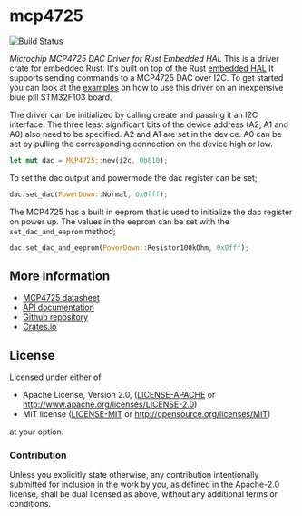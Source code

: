 # mcp4725 &emsp;
[![Build Status](https://github.com/mendelt/mcp4725/workflows/Build/badge.svg)](https://github.com/mendelt/mcp4725/actions?query=workflow%3ABuild+event%3Apush+branch%3Amaster)

*Microchip MCP4725 DAC Driver for Rust Embedded HAL*
This is a driver crate for embedded Rust. It's built on top of the Rust
[embedded HAL](https://github.com/rust-embedded/embedded-hal)
It supports sending commands to a MCP4725 DAC over I2C.
To get started you can look at the
[examples](https://github.com/mendelt/mcp4725/tree/master/bluepill-examples/examples)
on how to use this driver on an inexpensive blue pill STM32F103 board.

The driver can be initialized by calling create and passing it an I2C interface. The three least
significant bits of the device address (A2, A1 and A0) also need to be specified. A2 and A1 are
set in the device. A0 can be set by pulling the corresponding connection on the device high or
low.
```rust
let mut dac = MCP4725::new(i2c, 0b010);
```

To set the dac output and powermode the dac register can be set;
```rust
dac.set_dac(PowerDown::Normal, 0x0fff);
```

The MCP4725 has a built in eeprom that is used to initialize the dac register on power up.
The values in the eeprom can be set with the `set_dac_and_eeprom` method;
```rust
dac.set_dac_and_eeprom(PowerDown::Resistor100kOhm, 0x0fff);
```

## More information
- [MCP4725 datasheet](http://ww1.microchip.com/downloads/en/DeviceDoc/22039d.pdf)
- [API documentation](https://docs.rs/mcp4725/)
- [Github repository](https://github.com/mendelt/mcp4725)
- [Crates.io](https://crates.io/crates/mcp4725)

## License

Licensed under either of

 * Apache License, Version 2.0, ([LICENSE-APACHE](LICENSE-APACHE) or http://www.apache.org/licenses/LICENSE-2.0)
 * MIT license ([LICENSE-MIT](LICENSE-MIT) or http://opensource.org/licenses/MIT)

at your option.

### Contribution

Unless you explicitly state otherwise, any contribution intentionally submitted
for inclusion in the work by you, as defined in the Apache-2.0 license, shall be dual licensed as above, without any
additional terms or conditions.
